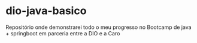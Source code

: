 # dio-java-basico
Repositório onde demonstrarei todo o meu progresso no Bootcamp de java + springboot em parceria entre a DIO e a Caro
